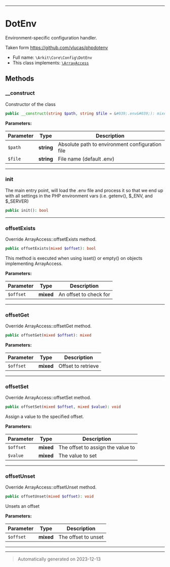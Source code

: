 ***

# DotEnv

Environment-specific configuration handler.

Taken form https://github.com/vlucas/phpdotenv

* Full name: `\Arkit\Core\Config\DotEnv`
* This class implements:
[`\ArrayAccess`](../../../ArrayAccess.md)




## Methods


### __construct

Constructor of the class

```php
public __construct(string $path, string $file = &#039;.env&#039;): mixed
```








**Parameters:**

| Parameter | Type | Description |
|-----------|------|-------------|
| `$path` | **string** | Absolute path to environment configuration file |
| `$file` | **string** | File name (default .env) |





***

### init

The main entry point, will load the .env file and process it
so that we end up with all settings in the PHP environment vars
(i.e. getenv(), $_ENV, and $_SERVER)

```php
public init(): bool
```












***

### offsetExists

Override ArrayAccess::offsetExists method.

```php
public offsetExists(mixed $offset): bool
```

This method is executed when using isset() or empty() on objects implementing ArrayAccess.






**Parameters:**

| Parameter | Type | Description |
|-----------|------|-------------|
| `$offset` | **mixed** | An offset to check for |





***

### offsetGet

Override ArrayAccess::offsetGet method.

```php
public offsetGet(mixed $offset): mixed
```








**Parameters:**

| Parameter | Type | Description |
|-----------|------|-------------|
| `$offset` | **mixed** | Offset to retrieve |





***

### offsetSet

Override ArrayAccess::offsetSet method.

```php
public offsetSet(mixed $offset, mixed $value): void
```

Assign a value to the specified offset.






**Parameters:**

| Parameter | Type | Description |
|-----------|------|-------------|
| `$offset` | **mixed** | The offset to assign the value to |
| `$value` | **mixed** | The value to set |





***

### offsetUnset

Override ArrayAccess::offsetUnset method.

```php
public offsetUnset(mixed $offset): void
```

Unsets an offset






**Parameters:**

| Parameter | Type | Description |
|-----------|------|-------------|
| `$offset` | **mixed** | The offset to unset |





***


***
> Automatically generated on 2023-12-13
